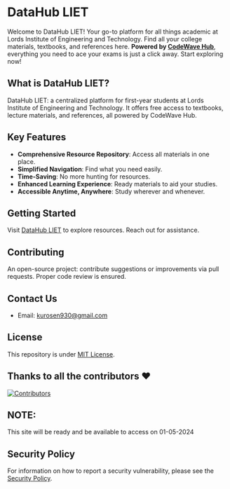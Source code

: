 # DataHub LIET

Welcome to DataHub LIET! Your go-to platform for all things academic at Lords Institute of Engineering and Technology. Find all your college materials, textbooks, and references here. **Powered by [CodeWave Hub](https://github.com/LIEThyd)**, everything you need to ace your exams is just a click away. Start exploring now!

## What is DataHub LIET?

DataHub LIET: a centralized platform for first-year students at Lords Institute of Engineering and Technology. It offers free access to textbooks, lecture materials, and references, all powered by CodeWave Hub.

## Key Features

- **Comprehensive Resource Repository**: Access all materials in one place.
- **Simplified Navigation**: Find what you need easily.
- **Time-Saving**: No more hunting for resources.
- **Enhanced Learning Experience**: Ready materials to aid your studies.
- **Accessible Anytime, Anywhere**: Study wherever and whenever.

## Getting Started

Visit [DataHub LIET](https://moroii69.github.io/datahub/) to explore resources. Reach out for assistance.

## Contributing

An open-source project: contribute suggestions or improvements via pull requests. Proper code review is ensured.

## Contact Us

- Email: [kurosen930@gmail.com](mailto:kurosen930@gmail.com)

## License

This repository is under [MIT License](https://github.com/abdulvasay-234/datahub/blob/main/LICENSE).

## Thanks to all the contributors ❤️

[![Contributors](https://contrib.rocks/image?repo=abdulvasay-234/datahub)](https://github.com/abdulvasay-234/datahub/graphs/contributors)

## NOTE:
This site will be ready and be available to access on 01-05-2024

## Security Policy

For information on how to report a security vulnerability, please see the [Security Policy](./SECURITY.md).
